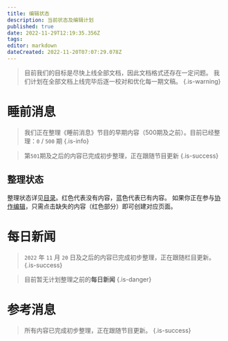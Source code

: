```yaml
---
title: 编辑状态
description: 当前状态及编辑计划
published: true
date: 2022-11-29T12:19:35.356Z
tags: 
editor: markdown
dateCreated: 2022-11-20T07:07:29.078Z
---
```


> 目前我们的目标是尽快上线全部文档，因此文档格式还存在一定问题。
> 我们计划在全部文档上线完毕后逐一校对和优化每一期文稿。
{.is-warning}


# 睡前消息

> 我们正在整理《睡前消息》节目的早期内容（500期及之前）。目前已经整理：`0` / `500` 期
{.is-info}

> 第`501`期及之后的内容已完成初步整理，正在跟随节目更新
{.is-success}

## 整理状态

整理状态详见[目录](/index/main/index)。红色代表没有内容，蓝色代表已有内容。
如果你正在参与[协作编辑](/editing)，只需点击缺失的内容（红色部分）即可创建对应页面。

# 每日新闻

> `2022` 年 `11` 月 `20` 日及之后的内容已完成初步整理，正在跟随栏目更新。
{.is-success}

> 目前暂无计划整理之前的**每日新闻**
{.is-danger}


# 参考消息

> 所有内容已完成初步整理，正在跟随节目更新。
{.is-success}
